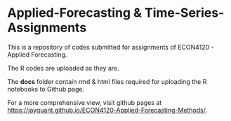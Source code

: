 # Applied-Forecasting & Time-Series-Assignments
This is a repository of codes submitted for assignments of ECON4120 - Applied Forecasting.

The R codes are uploaded as they are.

The **docs** folder contain rmd & html files required for uploading the R notebooks to Github page.

For a more comprehensive view, visit github pages at https://jayquant.github.io/ECON4120-Applied-Forecasting-Methods/.
